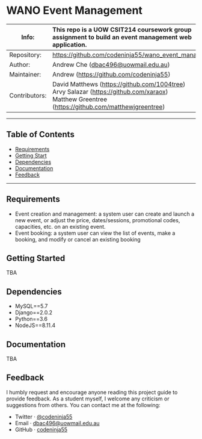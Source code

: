 # WANO Event Management

| Info:         | This repo is a UOW CSIT214 coursework group assignment to build an event management web application. |
| ------------- | :----------------------------------------------------------- |
| Repository:   | <https://github.com/codeninja55/wano_event_management>       |
| Author:       | Andrew Che (dbac496@uowmail.edu.au)                          |
| Maintainer:   | Andrew (<https://github.com/codeninja55>)                    |
| Contributors: | David Matthews (<https://github.com/1004tree>)<br />Arvy Salazar (<https://github.com/xaraox>)<br />Matthew Greentree (<https://github.com/matthewjgreentree>) |

------

## Table of Contents

* [Requirements](#Requirements)
* [Getting Start](#Getting-Started)
* [Dependencies](#Dependencies)
* [Documentation](#Documentation)
* [Feedback](#Feedback)

------



## Requirements

* Event creation and management: a system user can create and launch a new event, or adjust the price, dates/sessions, promotional codes, capacities, etc. on an existing event.
* Event booking: a system user can view the list of events, make a booking, and modify or cancel an existing booking



## Getting Started

TBA



## Dependencies

* MySQL==5.7
* Django==2.0.2
* Python==3.6
* NodeJS==8.11.4



## Documentation

TBA





## Feedback

I humbly request and encourage anyone reading this project guide to provide feedback. As a student myself, I welcome any criticism or suggestions from others. You can contact me at the following:

- Twitter · [@codeninja55](https://twitter.com/codeninja55)
- Email · [dbac496@uowmail.edu.au](mailto:dbac496@uowmail.edu.au)
- GitHub · [codeninja55](https://github.com/codeninja55)